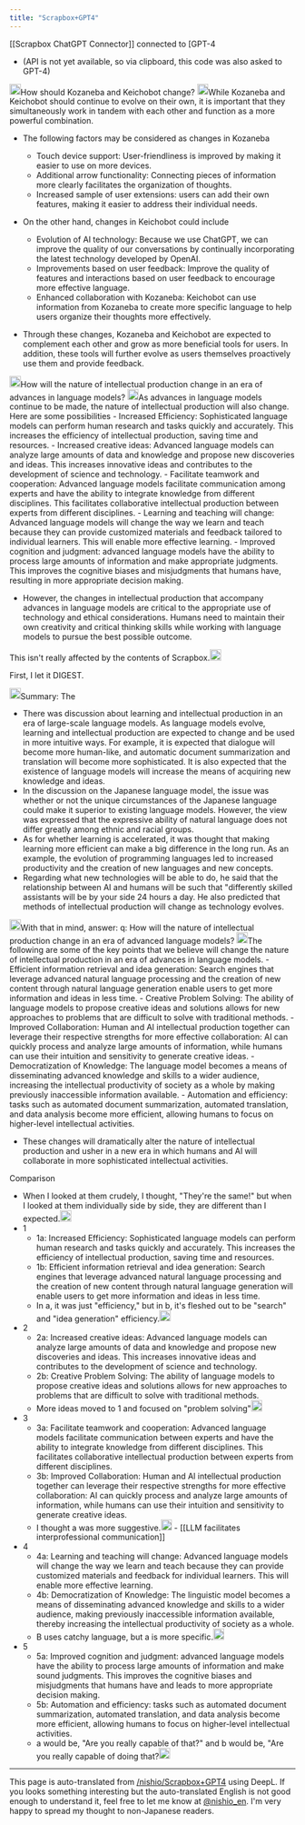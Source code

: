 ```yaml
---
title: "Scrapbox+GPT4"
---
```


[[Scrapbox ChatGPT Connector]] connected to [GPT-4
- (API is not yet available, so via clipboard, this code was also asked to GPT-4)

<img src='https://scrapbox.io/api/pages/nishio-en/nishio/icon' alt='nishio.icon' height="19.5"/>How should Kozaneba and Keichobot change?
<img src='https://scrapbox.io/api/pages/nishio-en/GPT/icon' alt='GPT.icon' height="19.5"/>While Kozaneba and Keichobot should continue to evolve on their own, it is important that they simultaneously work in tandem with each other and function as a more powerful combination.
- The following factors may be considered as changes in Kozaneba
    - Touch device support: User-friendliness is improved by making it easier to use on more devices.
    - Additional arrow functionality: Connecting pieces of information more clearly facilitates the organization of thoughts.
    - Increased sample of user extensions: users can add their own features, making it easier to address their individual needs.

- On the other hand, changes in Keichobot could include
    - Evolution of AI technology: Because we use ChatGPT, we can improve the quality of our conversations by continually incorporating the latest technology developed by OpenAI.
    - Improvements based on user feedback: Improve the quality of features and interactions based on user feedback to encourage more effective language.
    - Enhanced collaboration with Kozaneba: Keichobot can use information from Kozaneba to create more specific language to help users organize their thoughts more effectively.

- Through these changes, Kozaneba and Keichobot are expected to complement each other and grow as more beneficial tools for users. In addition, these tools will further evolve as users themselves proactively use them and provide feedback.



<img src='https://scrapbox.io/api/pages/nishio-en/nishio/icon' alt='nishio.icon' height="19.5"/>How will the nature of intellectual production change in an era of advances in language models?
<img src='https://scrapbox.io/api/pages/nishio-en/GPT/icon' alt='GPT.icon' height="19.5"/>As advances in language models continue to be made, the nature of intellectual production will also change. Here are some possibilities
    - Increased Efficiency: Sophisticated language models can perform human research and tasks quickly and accurately. This increases the efficiency of intellectual production, saving time and resources.
    - Increased creative ideas: Advanced language models can analyze large amounts of data and knowledge and propose new discoveries and ideas. This increases innovative ideas and contributes to the development of science and technology.
    - Facilitate teamwork and cooperation: Advanced language models facilitate communication among experts and have the ability to integrate knowledge from different disciplines. This facilitates collaborative intellectual production between experts from different disciplines.
    - Learning and teaching will change: Advanced language models will change the way we learn and teach because they can provide customized materials and feedback tailored to individual learners. This will enable more effective learning.
    - Improved cognition and judgment: advanced language models have the ability to process large amounts of information and make appropriate judgments. This improves the cognitive biases and misjudgments that humans have, resulting in more appropriate decision making.
- However, the changes in intellectual production that accompany advances in language models are critical to the appropriate use of technology and ethical considerations. Humans need to maintain their own creativity and critical thinking skills while working with language models to pursue the best possible outcome.

This isn't really affected by the contents of Scrapbox.<img src='https://scrapbox.io/api/pages/nishio-en/nishio/icon' alt='nishio.icon' height="19.5"/>

First, I let it DIGEST.

<img src='https://scrapbox.io/api/pages/nishio-en/GPT/icon' alt='GPT.icon' height="19.5"/>Summary: The
- There was discussion about learning and intellectual production in an era of large-scale language models. As language models evolve, learning and intellectual production are expected to change and be used in more intuitive ways. For example, it is expected that dialogue will become more human-like, and automatic document summarization and translation will become more sophisticated. It is also expected that the existence of language models will increase the means of acquiring new knowledge and ideas.
- In the discussion on the Japanese language model, the issue was whether or not the unique circumstances of the Japanese language could make it superior to existing language models. However, the view was expressed that the expressive ability of natural language does not differ greatly among ethnic and racial groups.
- As for whether learning is accelerated, it was thought that making learning more efficient can make a big difference in the long run. As an example, the evolution of programming languages led to increased productivity and the creation of new languages and new concepts.
- Regarding what new technologies will be able to do, he said that the relationship between AI and humans will be such that "differently skilled assistants will be by your side 24 hours a day. He also predicted that methods of intellectual production will change as technology evolves.

<img src='https://scrapbox.io/api/pages/nishio-en/nishio/icon' alt='nishio.icon' height="19.5"/>With that in mind, answer: q: How will the nature of intellectual production change in an era of advanced language models?
<img src='https://scrapbox.io/api/pages/nishio-en/GPT/icon' alt='GPT.icon' height="19.5"/>The following are some of the key points that we believe will change the nature of intellectual production in an era of advances in language models.
    - Efficient information retrieval and idea generation: Search engines that leverage advanced natural language processing and the creation of new content through natural language generation enable users to get more information and ideas in less time.
    - Creative Problem Solving: The ability of language models to propose creative ideas and solutions allows for new approaches to problems that are difficult to solve with traditional methods.
    - Improved Collaboration: Human and AI intellectual production together can leverage their respective strengths for more effective collaboration: AI can quickly process and analyze large amounts of information, while humans can use their intuition and sensitivity to generate creative ideas.
    - Democratization of Knowledge: The language model becomes a means of disseminating advanced knowledge and skills to a wider audience, increasing the intellectual productivity of society as a whole by making previously inaccessible information available.
    - Automation and efficiency: tasks such as automated document summarization, automated translation, and data analysis become more efficient, allowing humans to focus on higher-level intellectual activities.
- These changes will dramatically alter the nature of intellectual production and usher in a new era in which humans and AI will collaborate in more sophisticated intellectual activities.

Comparison
- When I looked at them crudely, I thought, "They're the same!" but when I looked at them individually side by side, they are different than I expected.<img src='https://scrapbox.io/api/pages/nishio-en/nishio/icon' alt='nishio.icon' height="19.5"/>
- 1
    - 1a: Increased Efficiency: Sophisticated language models can perform human research and tasks quickly and accurately. This increases the efficiency of intellectual production, saving time and resources.
    - 1b: Efficient information retrieval and idea generation: Search engines that leverage advanced natural language processing and the creation of new content through natural language generation will enable users to get more information and ideas in less time.
    - In a, it was just "efficiency," but in b, it's fleshed out to be "search" and "idea generation" efficiency.<img src='https://scrapbox.io/api/pages/nishio-en/nishio/icon' alt='nishio.icon' height="19.5"/>
- 2
    - 2a: Increased creative ideas: Advanced language models can analyze large amounts of data and knowledge and propose new discoveries and ideas. This increases innovative ideas and contributes to the development of science and technology.
    - 2b: Creative Problem Solving: The ability of language models to propose creative ideas and solutions allows for new approaches to problems that are difficult to solve with traditional methods.
    - More ideas moved to 1 and focused on "problem solving"<img src='https://scrapbox.io/api/pages/nishio-en/nishio/icon' alt='nishio.icon' height="19.5"/>
- 3
    - 3a: Facilitate teamwork and cooperation: Advanced language models facilitate communication between experts and have the ability to integrate knowledge from different disciplines. This facilitates collaborative intellectual production between experts from different disciplines.
    - 3b: Improved Collaboration: Human and AI intellectual production together can leverage their respective strengths for more effective collaboration: AI can quickly process and analyze large amounts of information, while humans can use their intuition and sensitivity to generate creative ideas.
    - I thought a was more suggestive.<img src='https://scrapbox.io/api/pages/nishio-en/nishio/icon' alt='nishio.icon' height="19.5"/>
            - [[LLM facilitates interprofessional communication]]
- 4
    - 4a: Learning and teaching will change: Advanced language models will change the way we learn and teach because they can provide customized materials and feedback for individual learners. This will enable more effective learning.
    - 4b: Democratization of Knowledge: The linguistic model becomes a means of disseminating advanced knowledge and skills to a wider audience, making previously inaccessible information available, thereby increasing the intellectual productivity of society as a whole.
    - B uses catchy language, but a is more specific.<img src='https://scrapbox.io/api/pages/nishio-en/nishio/icon' alt='nishio.icon' height="19.5"/>
- 5
    - 5a: Improved cognition and judgment: advanced language models have the ability to process large amounts of information and make sound judgments. This improves the cognitive biases and misjudgments that humans have and leads to more appropriate decision making.
    - 5b: Automation and efficiency: tasks such as automated document summarization, automated translation, and data analysis become more efficient, allowing humans to focus on higher-level intellectual activities.
    - a would be, "Are you really capable of that?" and b would be, "Are you really capable of doing that?<img src='https://scrapbox.io/api/pages/nishio-en/nishio/icon' alt='nishio.icon' height="19.5"/>



---
This page is auto-translated from [/nishio/Scrapbox+GPT4](https://scrapbox.io/nishio/Scrapbox+GPT4) using DeepL. If you looks something interesting but the auto-translated English is not good enough to understand it, feel free to let me know at [@nishio_en](https://twitter.com/nishio_en). I'm very happy to spread my thought to non-Japanese readers.